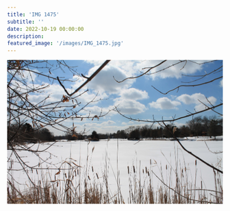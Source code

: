 ```yaml
---
title: 'IMG 1475'
subtitle: ''
date: 2022-10-19 00:00:00
description: 
featured_image: '/images/IMG_1475.jpg'
---
```


![](/images/IMG_1475.jpg)
